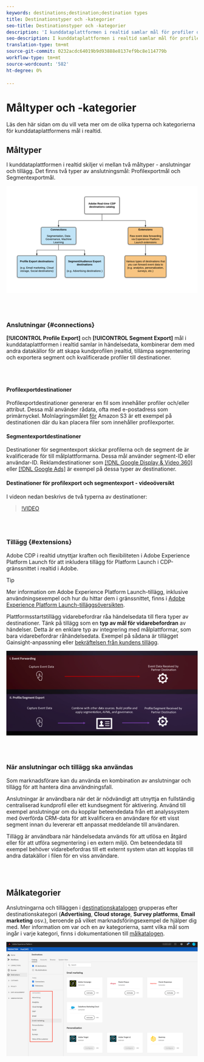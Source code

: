 ```yaml
---
keywords: destinations;destination;destination types
title: Destinationstyper och -kategorier
seo-title: Destinationstyper och -kategorier
description: 'I kunddataplattformen i realtid samlar mål för profiler och segmentexport in händelsedata, kombinerar dem med andra datakällor, tillämpar segmentering och exporterar segment och kvalificerade profiler till destinationer. Med Experience Platform Launch-tillägg vidarebefordras råa händelsedata till flera typer av destinationer. '
seo-description: I kunddataplattformen i realtid samlar mål för profiler och segmentexport in händelsedata, kombinerar dem med andra datakällor, tillämpar segmentering och exporterar segment och kvalificerade profiler till destinationer. Med Experience Platform Launch-tillägg vidarebefordras råa händelsedata till flera typer av destinationer.
translation-type: tm+mt
source-git-commit: 0232acdc64019b9d93888e8137ef9bc8e114779b
workflow-type: tm+mt
source-wordcount: '582'
ht-degree: 0%

---
```



# Måltyper och -kategorier

Läs den här sidan om du vill veta mer om de olika typerna och kategorierna för kunddataplattformens mål i realtid.

## Måltyper

I kunddataplattformen i realtid skiljer vi mellan två måltyper - anslutningar och tillägg. Det finns två typer av anslutningsmål: Profilexportmål och Segmentexportmål.

![Typer av destinationer](/help/rtcdp/destinations/assets/types-of-destinations.png)

<br> 

### Anslutningar {#connections}

**[!UICONTROL Profile Export]** och **[!UICONTROL Segment Export]** mål i kunddataplattformen i realtid samlar in händelsedata, kombinerar dem med andra datakällor för att skapa kundprofilen [i](/help/profile/home.md)realtid, tillämpa segmentering och exportera segment och kvalificerade profiler till destinationer.

<br> 

#### Profilexportdestinationer

Profilexportdestinationer genererar en fil som innehåller profiler och/eller attribut. Dessa mål använder rådata, ofta med e-postadress som primärnyckel. Molnlagringsmålet [för](/help/rtcdp/destinations/amazon-s3-destination.md) Amazon S3 är ett exempel på destinationen där du kan placera filer som innehåller profilexporter.

#### Segmentexportdestinationer

Destinationer för segmentexport skickar profilerna och de segment de är kvalificerade för till målplattformarna. Dessa mål använder segment-ID eller användar-ID. Reklamdestinationer som [[!DNL Google Display & Video 360]](/help/rtcdp/destinations/google-dv360-destination.md) eller [[!DNL Google Ads]](/help/rtcdp/destinations/google-ads-destination.md) är exempel på dessa typer av destinationer.

#### Destinationer för profilexport och segmentexport - videoöversikt

I videon nedan beskrivs de två typerna av destinationer:

>[!VIDEO](https://video.tv.adobe.com/v/29707?quality=12)

<br> 

### Tillägg {#extensions}

Adobe CDP i realtid utnyttjar kraften och flexibiliteten i Adobe Experience Platform Launch för att inkludera tillägg för Platform Launch i CDP-gränssnittet i realtid i Adobe.

>[!TIP]
>
>Mer information om Adobe Experience Platform Launch-tillägg, inklusive användningsexempel och hur du hittar dem i gränssnittet, finns i [Adobe Experience Platform Launch-tilläggsöversikten](/help/rtcdp/destinations/experience-platform-launch-extensions.md).

Plattformsstartstillägg vidarebefordrar råa händelsedata till flera typer av destinationer. Tänk på tillägg som en **typ av mål för vidarebefordran** av händelser. Detta är en enklare typ av integrering med målplattformar, som bara vidarebefordrar råhändelsedata. Exempel på sådana är tillägget [](/help/rtcdp/destinations/gainsight-extension.md) Gainsight-anpassning eller [bekräftelsen från kundens tillägg](/help/rtcdp/destinations/confirmit-digital-feedback-extension.md).

![Experience Platform Launch-tillägg jämfört med andra destinationer](/help/rtcdp/destinations/assets/launch-and-other-destinations.png)

<br> 

### När anslutningar och tillägg ska användas

Som marknadsförare kan du använda en kombination av anslutningar och tillägg för att hantera dina användningsfall.

Anslutningar är användbara när det är nödvändigt att utnyttja en fullständig centraliserad kundprofil eller ett kundsegment för aktivering. Använd till exempel anslutningar om du kopplar beteendedata från ett analyssystem med överförda CRM-data för att kvalificera en användare för ett visst segment innan du levererar ett anpassat meddelande till användaren.

Tillägg är användbara när händelsedata används för att utlösa en åtgärd eller för att utföra segmentering i en extern miljö. Om beteendedata till exempel behöver vidarebefordras till ett externt system utan att kopplas till andra datakällor i filen för en viss användare.

<br> 

## Målkategorier

Anslutningarna och tilläggen i [destinationskatalogen](https://platform.adobe.com/destination/catalog) grupperas efter destinationskategori (**Advertising**, **Cloud storage**, **Survey platforms**, **Email marketing** osv.), beroende på vilket marknadsföringsexempel de hjälper dig med. Mer information om var och en av kategorierna, samt vilka mål som ingår i varje kategori, finns i dokumentationen till [målkatalogen](/help/rtcdp/destinations/destinations-catalog.md).

![Målkategorier](/help/rtcdp/destinations/assets/destination-categories-menu.png)

